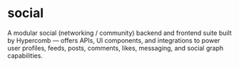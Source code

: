 # social
A modular social (networking / community) backend and frontend suite built by Hypercomb — offers APIs, UI components, and integrations to power user profiles, feeds, posts, comments, likes, messaging, and social graph capabilities.

